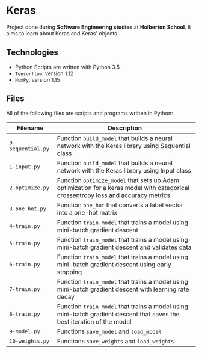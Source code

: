 # Keras

Project done during **Software Engineering studies** at **Holberton School**. It aims to learn about Keras and Keras' objects

## Technologies
* Python Scripts are written with Python 3.5
* `Tensorflow`, version 1.12
* `NumPy`, version 1.15

## Files
All of the following files are scripts and programs written in Python:

| Filename | Description |
| -------- | ----------- |
| `0-sequential.py` | Function `build_model` that builds a neural network with the Keras library using Sequential class |
| `1-input.py` | Function `build_model` that builds a neural network with the Keras library using Input class |
| `2-optimize.py` | Function `optimize_model` that sets up Adam optimization for a keras model with categorical crossentropy loss and accuracy metrics |
| `3-one_hot.py` | Function `one_hot` that converts a label vector into a one-hot matrix |
| `4-train.py` | Function `train_model` that trains a model using mini-batch gradient descent |
| `5-train.py` | Function `train_model` that trains a model using mini-batch gradient descent and validates data |
| `6-train.py` | Function `train_model` that trains a model using mini-batch gradient descent using early stopping |
| `7-train.py` | Function `train_model` that trains a model using mini-batch gradient descent with learning rate decay |
| `8-train.py` | Function `train_model` that trains a model using mini-batch gradient descent that saves the best iteration of the model |
| `9-model.py` | Functions `save_model` and `load_model` |
| `10-weights.py` | Functions `save_weights` and `load_weights` |
